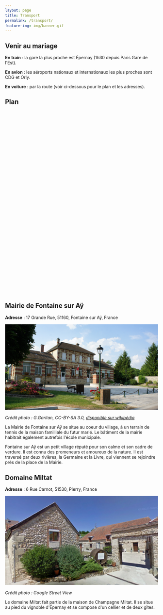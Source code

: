 ```yaml
---
layout: page
title: Transport
permalink: /transport/
feature-img: img/banner.gif
---
```

## Venir au mariage

**En train** : la gare la plus proche est Épernay (1h30 depuis Paris Gare de l'Est). 

**En avion** : les aéroports nationaux et internationaux les plus proches sont CDG et Orly. 

**En voiture** : par la route (voir ci-dessous pour le plan et les adresses).

## Plan

<div id='map' style='width: 800px; height: 600px;'></div>
<script>
mapboxgl.accessToken = 'pk.eyJ1IjoicHp3c2siLCJhIjoiY2l5c3dmZjZ0MDAxMDJxbzNsYTVicndtbyJ9.9Oi8j_rHrQn_-3ZQ8Psr2g';
var map = new mapboxgl.Map({
    container: 'map',
    style: 'mapbox://styles/pzwsk/ciyswgzbd001s2sudemejhmpg'
});
map.addControl(new mapboxgl.NavigationControl());

map.on('load', function () {

    map.addLayer({
        "id": "points",
        "type": "symbol",
        "source": {
            "type": "geojson",
            "data": {
                "type": "FeatureCollection",
                "features": [{
                    "type": "Feature",
                    "geometry": {
                        "type": "Point",
                        "coordinates": [3.9387011999999686,49.0206378]
                    },
                    "properties": {
                        "title": "Domaine Miltat",
                        "icon" : "marker"
                    }
                },{
                    "type": "Feature",
                    "geometry": {
                        "type": "Point",
                        "coordinates": [4.074055,49.082089]
                    },
                    "properties": {
                        "title": "Mairie de Fontaine sur Aÿ",
                        "icon" : "marker"
                    }
                }]
            }
        },
        "layout": {
            "icon-image": "{icon}-15",
            "text-field": "{title}",
            "text-font": ["Open Sans Semibold", "Arial Unicode MS Bold"],
            "text-offset": [0, 0.6],
            "text-anchor": "top"
        }
    });
});
</script>

## Mairie de Fontaine sur Aÿ

**Adresse** : 17 Grande Rue, 51160, Fontaine sur Aÿ, France

<img src="/img/mairie.jpg" alt="Mairie de Fontaine sur Aÿ" width="600px">

*Crédit photo : G.Garitan, CC-BY-SA 3.0, [disponible sur wikipédia](https://fr.wikipedia.org/wiki/Fontaine-sur-Ay#/media/File:Mairie_06000.JPG "Mairie de Fontaine sur Aÿ")*

La Mairie de Fontaine sur Aÿ se situe au coeur du village, à un terrain de tennis de la maison familliale du futur marié.
Le bâtiment de la mairie habitrait également autrefois l'école municipale.

Fontaine sur Aÿ est un petit village réputé pour son calme et son cadre de verdure. Il est connu des promeneurs et amoureux de la nature. Il est traversé par deux rivières, la Germaine et la Livre, qui viennent se rejoindre près de la place de la Mairie.

## Domaine Miltat

**Adresse** : 6 Rue Carnot, 51530, Pierry, France

<img src="/img/domaine.png" alt="Mairie de Fontaine sur Aÿ" width="600px">

*Crédit photo : Google Street View*

Le domaine Miltat fait partie de la maison de Champagne Miltat. Il se situe au pied du vignoble d'Épernay et se compose d'un cellier et de deux gîtes.